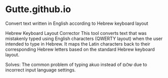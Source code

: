 # Gutte.github.io
Convert text written in English according to Hebrew keyboard layout

Hebrew Keyboard Layout Corrector
This tool converts text that was mistakenly typed using English characters (QWERTY layout) when the user intended to type in Hebrew. 
It maps the Latin characters back to their corresponding Hebrew letters based on the standard Hebrew keyboard layout.

Solves: The common problem of typing akuo instead of שלום due to incorrect input language settings.
